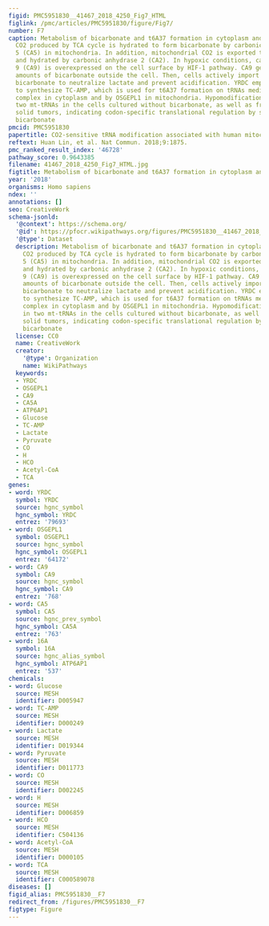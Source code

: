```yaml
---
figid: PMC5951830__41467_2018_4250_Fig7_HTML
figlink: /pmc/articles/PMC5951830/figure/Fig7/
number: F7
caption: Metabolism of bicarbonate and t6A37 formation in cytoplasm and mitochondria.
  CO2 produced by TCA cycle is hydrated to form bicarbonate by carbonic anhydrase
  5 (CA5) in mitochondria. In addition, mitochondrial CO2 is exported to cytoplasm
  and hydrated by carbonic anhydrase 2 (CA2). In hypoxic conditions, carbonic anhydrase
  9 (CA9) is overexpressed on the cell surface by HIF-1 pathway. CA9 generates large
  amounts of bicarbonate outside the cell. Then, cells actively import extracellular
  bicarbonate to neutralize lactate and prevent acidification. YRDC employs bicarbonate
  to synthesize TC-AMP, which is used for t6A37 formation on tRNAs mediated by KEOPS
  complex in cytoplasm and by OSGEPL1 in mitochondria. Hypomodification of t6A37 in
  two mt-tRNAs in the cells cultured without bicarbonate, as well as from hypoxic
  solid tumors, indicating codon-specific translational regulation by sensing intracellular
  bicarbonate
pmcid: PMC5951830
papertitle: CO2-sensitive tRNA modification associated with human mitochondrial disease.
reftext: Huan Lin, et al. Nat Commun. 2018;9:1875.
pmc_ranked_result_index: '46728'
pathway_score: 0.9643385
filename: 41467_2018_4250_Fig7_HTML.jpg
figtitle: Metabolism of bicarbonate and t6A37 formation in cytoplasm and mitochondria
year: '2018'
organisms: Homo sapiens
ndex: ''
annotations: []
seo: CreativeWork
schema-jsonld:
  '@context': https://schema.org/
  '@id': https://pfocr.wikipathways.org/figures/PMC5951830__41467_2018_4250_Fig7_HTML.html
  '@type': Dataset
  description: Metabolism of bicarbonate and t6A37 formation in cytoplasm and mitochondria.
    CO2 produced by TCA cycle is hydrated to form bicarbonate by carbonic anhydrase
    5 (CA5) in mitochondria. In addition, mitochondrial CO2 is exported to cytoplasm
    and hydrated by carbonic anhydrase 2 (CA2). In hypoxic conditions, carbonic anhydrase
    9 (CA9) is overexpressed on the cell surface by HIF-1 pathway. CA9 generates large
    amounts of bicarbonate outside the cell. Then, cells actively import extracellular
    bicarbonate to neutralize lactate and prevent acidification. YRDC employs bicarbonate
    to synthesize TC-AMP, which is used for t6A37 formation on tRNAs mediated by KEOPS
    complex in cytoplasm and by OSGEPL1 in mitochondria. Hypomodification of t6A37
    in two mt-tRNAs in the cells cultured without bicarbonate, as well as from hypoxic
    solid tumors, indicating codon-specific translational regulation by sensing intracellular
    bicarbonate
  license: CC0
  name: CreativeWork
  creator:
    '@type': Organization
    name: WikiPathways
  keywords:
  - YRDC
  - OSGEPL1
  - CA9
  - CA5A
  - ATP6AP1
  - Glucose
  - TC-AMP
  - Lactate
  - Pyruvate
  - CO
  - H
  - HCO
  - Acetyl-CoA
  - TCA
genes:
- word: YRDC
  symbol: YRDC
  source: hgnc_symbol
  hgnc_symbol: YRDC
  entrez: '79693'
- word: OSGEPL1
  symbol: OSGEPL1
  source: hgnc_symbol
  hgnc_symbol: OSGEPL1
  entrez: '64172'
- word: CA9
  symbol: CA9
  source: hgnc_symbol
  hgnc_symbol: CA9
  entrez: '768'
- word: CA5
  symbol: CA5
  source: hgnc_prev_symbol
  hgnc_symbol: CA5A
  entrez: '763'
- word: 16A
  symbol: 16A
  source: hgnc_alias_symbol
  hgnc_symbol: ATP6AP1
  entrez: '537'
chemicals:
- word: Glucose
  source: MESH
  identifier: D005947
- word: TC-AMP
  source: MESH
  identifier: D000249
- word: Lactate
  source: MESH
  identifier: D019344
- word: Pyruvate
  source: MESH
  identifier: D011773
- word: CO
  source: MESH
  identifier: D002245
- word: H
  source: MESH
  identifier: D006859
- word: HCO
  source: MESH
  identifier: C504136
- word: Acetyl-CoA
  source: MESH
  identifier: D000105
- word: TCA
  source: MESH
  identifier: C000589078
diseases: []
figid_alias: PMC5951830__F7
redirect_from: /figures/PMC5951830__F7
figtype: Figure
---
```

